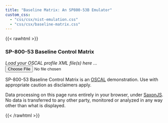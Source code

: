 ```yaml
---
title: "Baseline Matrix: An SP800-53B Emulator"
custom_css:
  - "css/csx/nist-emulation.css"
  - "css/csx/baseline-matrix.css"
---
```


{{< rawhtml >}}
<script src="../lib/Saxon-JS-2.2/SaxonJS2.js"></script>
<script>

window.onload = function () {
      SaxonJS.transform({
        sourceLocation: "../NIST_SP-800-53_rev5_catalog.xml",
        stylesheetLocation: "profile-matrix.sef.json",
        initialTemplate: "initialize"
      },"async");
    }
    
function applyTransform(fileSet) {
  for (const eachFile of fileSet) {
    let frdr = new FileReader();
    frdr.onload = function () {
      SaxonJS.transform({
        sourceText: frdr.result,
        stylesheetLocation: "profile-matrix.sef.json",
        initialTemplate: "amend-table",
        stylesheetParams: {
          "fileName": eachFile.name
        }
      },"async")
    }
    frdr.readAsText(eachFile);
  }
}
</script>
<div id="bxheader">
  <h3 id="page-title" onclick="void(0)">SP-800-53 Baseline Control Matrix</h3>
  <p style="font-style: italic">Load your OSCAL profile XML file(s) here ... <input
      type="file" accept=".xml,text/xml"
      id="stampfile" name="stampfile" title="Drop XML"
      onchange="applyTransform(this.files)" /></p>
</div>
<div id="file-roster">
    
</div>
<div id="family-directory">
    
</div>
<div id="bxbody">
      <!--<p>body</p>-->
</div>
<div id="bxfooter">
    <p>SP-800-53 Baseline Control Matrix is an <a href="https://pages.nist.gov/OSCAL/">OSCAL</a> demonstration. Use with appropriate caution as disclaimers apply.</p>
    <p>Data processing on this page runs entirely in your browser, under <a href="https://www.saxonica.com/saxon-js/index.xml">SaxonJS</a>. No data is transferred to any other party, monitored or analyzed in any way other than what is displayed.</p>
</div>
{{< /rawhtml >}}
